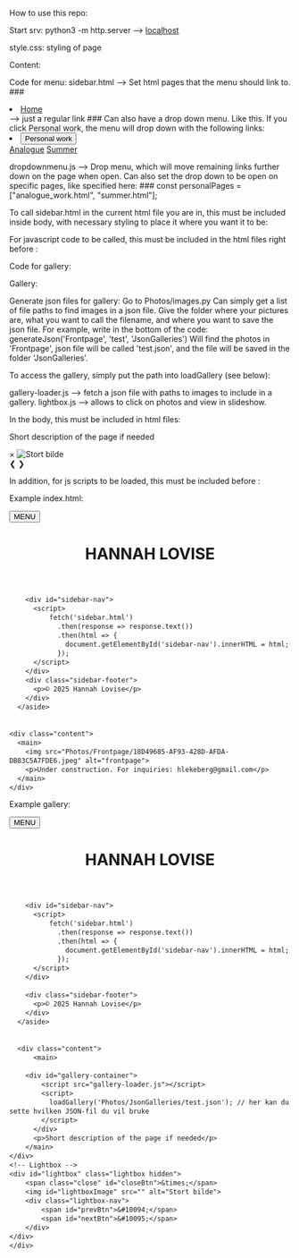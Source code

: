 How to use this repo:

Start srv: 
python3 -m http.server --> [localhost](http://localhost:8000/index.html)


style.css: styling of page

Content: 

Code for menu:
sidebar.html --> Set html pages that the menu should link to. 
    ### <li><a href="index.html">Home</a></li> --> just a regular link
    ### Can also have a drop down menu. Like this. If you click Personal work, the menu will drop down with the following links:  
            <li class="dropdown">
                <button class="dropdown-btn">Personal work</button>
                <div class="dropdown-content">
                    <a href="analogue_work.html">Analogue</a>
                    <a href="summer.html">Summer</a>
                </div>
            </li>

dropdownmenu.js --> Drop menu, which will move remaining links further down on the page when open. Can also set the drop down to be open on specific pages, like specified here: 
    ### const personalPages = ["analogue_work.html", "summer.html"];

To call sidebar.html in the current html file you are in, this must be included inside body, with necessary styling to place it where you want it to be: 
<script>
    fetch('sidebar.html')
    .then(response => response.text())
    .then(html => {
        document.getElementById('sidebar-nav').innerHTML = html;
    });
</script> 

For javascript code to be called, this must be included in the html files right before </body>:
<script src="dropdownmenu.js"></script>

Code for gallery: 



Gallery:

Generate json files for gallery: 
Go to Photos/images.py
Can simply get a list of file paths to find images in a json file. 
Give the folder where your pictures are, what you want to call the filename, and where you want to save the json file.
For example, write in the bottom of the code: generateJson('Frontpage', 'test', 'JsonGalleries')
Will find the photos in 'Frontpage', json file will be called 'test.json', and the file will be saved in the folder 'JsonGalleries'.

To access the gallery, simply put the path into loadGallery (see below): 

gallery-loader.js --> fetch a json file with paths to images to include in a gallery. 
lightbox.js --> allows to click on photos and view in slideshow. 

In the body, this must be included in html files:
        <div id="gallery-container">
            <script src="gallery-loader.js"></script>
            <script>
              loadGallery('Photos/JsonGalleries/test.json'); // her kan du sette hvilken JSON-fil du vil bruke
            </script>
          </div>
          <p>Short description of the page if needed</p>
        </main>
    </div>
    <!-- Lightbox -->
    <div id="lightbox" class="lightbox hidden">
        <span class="close" id="closeBtn">&times;</span>
        <img id="lightboxImage" src="" alt="Stort bilde">
        <div class="lightbox-nav">
            <span id="prevBtn">&#10094;</span>
            <span id="nextBtn">&#10095;</span>
        </div>
    </div>

In addition, for js scripts to be loaded, this must be included before </body>:
<script src="lightbox.js"></script>
<script src="dropdownmenu.js"></script>



Example index.html: 
<!DOCTYPE html>
<html lang="en">
<head>
  <link href="https://fonts.googleapis.com/css2?family=EB+Garamond&display=swap" rel="stylesheet">
  <link href="https://fonts.googleapis.com/css2?family=Playfair+Display&display=swap" rel="stylesheet">
  <link href="https://fonts.googleapis.com/css2?family=Montserrat:wght@300&display=swap" rel="stylesheet">
  <meta charset="UTF-8" />
  <meta name="viewport" content="width=device-width, initial-scale=1.0" />
  <title>HANNAH LOVISE</title>
  <link rel="stylesheet" href="style.css" />
  <link rel="icon" href="Photos/iconphoto.png" type="image/png" />

</head>

<body>
  <button class="hamburger" onclick="toggleSidebar()">MENU</button>

  <header class="main-header">
    <h1>HANNAH LOVISE</h1>
  </header>

  <div class="container">
    <aside class="sidebar">
        
        <div id="sidebar-nav">
          <script>
              fetch('sidebar.html')
                .then(response => response.text())
                .then(html => {
                  document.getElementById('sidebar-nav').innerHTML = html;
                });
          </script> 
        </div>
        <div class="sidebar-footer">
          <p>© 2025 Hannah Lovise</p>
        </div>
      </aside> 
      

    <div class="content">
      <main>
        <img src="Photos/Frontpage/18D49685-AF93-428D-AFDA-DB83C5A7FDE6.jpeg" alt="frontpage">
        <p>Under construction. For inquiries: hlekeberg@gmail.com</p>
      </main>
    </div>
  </div>
  <script src="dropdownmenu.js"></script>
</body>
</html>

Example gallery: 
<!DOCTYPE html>
<html lang="en">
<head>
  <link href="https://fonts.googleapis.com/css2?family=EB+Garamond&display=swap" rel="stylesheet">
  <link href="https://fonts.googleapis.com/css2?family=Playfair+Display&display=swap" rel="stylesheet">
  <link href="https://fonts.googleapis.com/css2?family=Montserrat:wght@300&display=swap" rel="stylesheet">
  <meta charset="UTF-8" />
  <meta name="viewport" content="width=device-width, initial-scale=1.0" />
  <title>HANNAH LOVISE</title>
  <link rel="stylesheet" href="style.css" />
  <link rel="icon" href="Photos/Icon/iconphoto.png" type="image/png" />
</head>

<body>
  <button class="hamburger" onclick="toggleSidebar()">MENU</button>

  <header class="main-header">
    <h1>HANNAH LOVISE</h1>
  </header>
  <div class="container">
    <aside class="sidebar">
        
        <div id="sidebar-nav">
          <script>
              fetch('sidebar.html')
                .then(response => response.text())
                .then(html => {
                  document.getElementById('sidebar-nav').innerHTML = html;
                });
          </script> 
        </div>

        <div class="sidebar-footer">
          <p>© 2025 Hannah Lovise</p>
        </div>
      </aside> 
      

      <div class="content">
          <main>
        
        <div id="gallery-container">
            <script src="gallery-loader.js"></script>
            <script>
              loadGallery('Photos/JsonGalleries/test.json'); // her kan du sette hvilken JSON-fil du vil bruke
            </script>
          </div>
          <p>Short description of the page if needed</p>
        </main>
    </div>
    <!-- Lightbox -->
    <div id="lightbox" class="lightbox hidden">
        <span class="close" id="closeBtn">&times;</span>
        <img id="lightboxImage" src="" alt="Stort bilde">
        <div class="lightbox-nav">
            <span id="prevBtn">&#10094;</span>
            <span id="nextBtn">&#10095;</span>
        </div>
    </div>
    </div>
  </div>

  <script src="lightbox.js"></script>
  <script src="dropdownmenu.js"></script>
</body>
</html>
